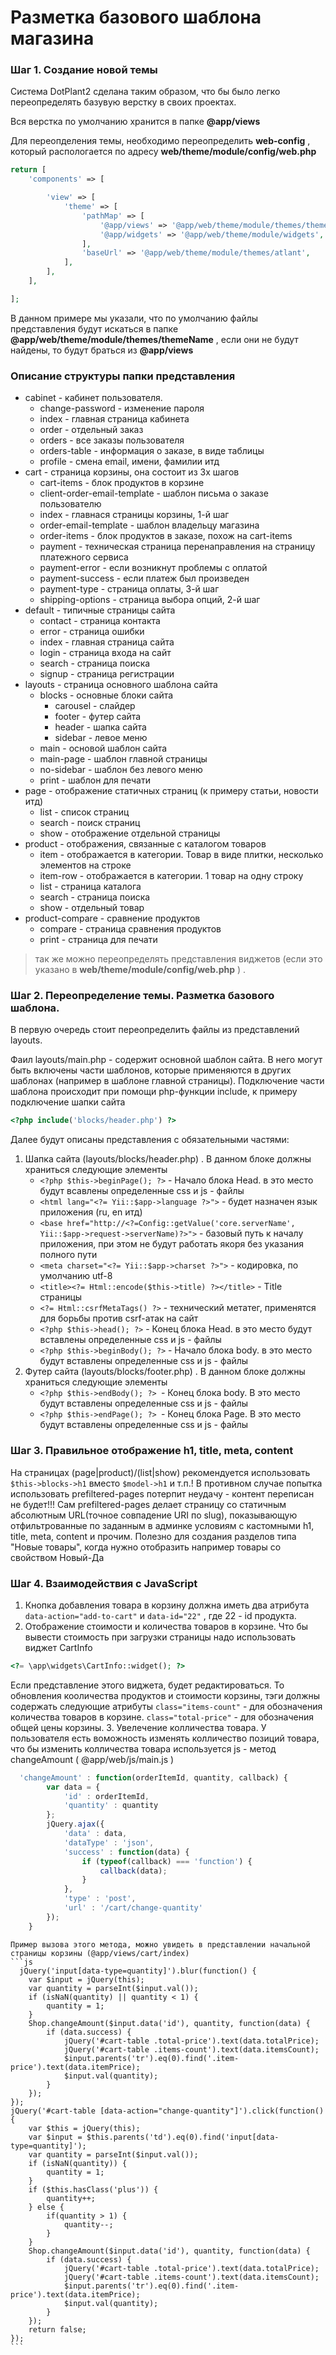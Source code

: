Разметка базового шаблона магазина
===========================

### Шаг 1. Создание новой темы
Система DotPlant2 сделана таким образом, что бы было легко переопределять базувую верстку в своих проектах.

Вся верстка по умолчанию хранится в папке  **@app/views**

Для переопделения темы, необходимо переопределить **web-config** , который распологается по адресу **web/theme/module/config/web.php**

```php
return [
    'components' => [

        'view' => [
            'theme' => [
                'pathMap' => [
                    '@app/views' => '@app/web/theme/module/themes/themeName',
                    '@app/widgets' => '@app/web/theme/module/widgets',
                ],
                'baseUrl' => '@app/web/theme/module/themes/atlant',
            ],
        ],
    ],

];
```
В данном примере мы указали, что по умолчанию файлы представления будут искаться в папке **@app/web/theme/module/themes/themeName** , если они не будут найдены, то будут браться из **@app/views**

### Описание структуры папки представления
* cabinet - кабинет пользователя. 
    * change-password - изменение пароля
    * index - главная страница кабинета
    * order - отдельный заказ
    * orders - все заказы пользователя
    * orders-table - информация о заказе, в виде таблицы 
    * profile - смена email, имени, фамилии итд
* cart - страница корзины, она состоит из 3х шагов 
    * cart-items - блок продуктов в корзине
    * client-order-email-template - шаблон письма о заказе пользователю
    * index - главнася страницы корзины, 1-й шаг
    * order-email-template - шаблон владельцу магазина
    * order-items - блок продуктов в заказе, похож на cart-items
    * payment - техническая страница перенаправления на страницу платежного сервиса
    * payment-error - если возникнут проблемы с оплатой
    * payment-success - если платеж был произведен
    * payment-type -  страница оплаты, 3-й шаг
    * shipping-options - страница выбора опций, 2-й шаг
* default - типичные страницы сайта 
    * contact -  страница контакта
    * error - страница ошибки
    * index - главная страница сайта
    * login - страница входа на сайт
    * search - страница поиска
    * signup - страница регистрации
* layouts - страница основного шаблона сайта
    * blocks - основные блоки сайта
        * carousel - слайдер 
        * footer - футер сайта
        * header - шапка сайта
        * sidebar - левое меню
    * main - основой шаблон сайта
    * main-page - шаблон главной страницы
    * no-sidebar - шаблон без левого меню
    * print - шаблон для печати
* page - отображение статичных страниц (к примеру статьи, новости итд)
    * list - список страниц
    * search - поиск страниц
    * show - отображение отдельной страницы
* product - отображения, связанные с каталогом товаров
    * item - отображается в категории. Товар  в виде плитки, несколько элементов на строке
    * item-row -  отображается в категории. 1 товар на одну строку
    * list - страница каталога
    * search - страница поиска
    * show - отдельный товар
* product-compare - сравнение продуктов
    * compare - страница сравнения продуктов
    * print - страница для печати


> так же можно переопределять представления виджетов (если это указано в **web/theme/module/config/web.php** ) . 



### Шаг 2. Переопределение темы. Разметка базового шаблона.

В первую очередь стоит переопределить файлы из представлений layouts.

Фаил layouts/main.php - содержит основной шаблон сайта. В него могут быть включены части шаблонов, которые применяются в других шаблонах (например в шаблоне главной страницы). 
Подключение части шаблона происходит при помощи php-функции include, к примеру подключение шапки сайта
```php
<?php include('blocks/header.php') ?>
```

Далее будут описаны представления с обязательными частями:
1. Шапка сайта (layouts/blocks/header.php) . В данном блоке должны храниться следующие элементы
    * `<?php $this->beginPage(); ?>` - Начало блока Head. в это место будут всавлены определенные css и js - файлы
    * `<html lang="<?= Yii::$app->language ?>">` - будет назначен язык приложения (ru, en итд)
    * `<base href="http://<?=Config::getValue('core.serverName', Yii::$app->request->serverName)?>">` - базовый путь к началу приложения, при этом не будут работать якоря без указания полного пути
    * `<meta charset="<?= Yii::$app->charset ?>">` - кодировка, по умолчанию utf-8
    * `<title><?= Html::encode($this->title) ?></title>` - Title страницы
    * `<?= Html::csrfMetaTags() ?>` - технический метатег, применятся для борьбы против csrf-атак на сайт
    * `<?php $this->head(); ?>` - Конец блока Head. в это место будут вставлены определенные css и js - файлы
    * `<?php $this->beginBody(); ?>` - Начало блока body. в это место будут вставлены определенные css и js - файлы
2. Футер сайта (layouts/blocks/footer.php) . В данном блоке должны храниться следующие элементы
    * `<?php $this->endBody(); ?> `- Конец блока body. В это место будут вставлены определенные css и js - файлы
    * `<?php $this->endPage(); ?> `- Конец блока Page. В это место будут вставлены определенные css и js - файлы

### Шаг 3. Правильное отображение h1, title, meta, content

На страницах (page|product)/(list|show)  рекомендуется использовать `$this->blocks->h1` вместо `$model->h1` и т.п.! В противном случае попытка использовать prefiltered-pages потерпит неудачу - контент переписан не будет!!!
Сам prefiltered-pages делает страницу со статичным абсолютным URL(точное совпадение URI по slug), показывающую отфильтрованные по заданным в админке условиям с кастомными h1, title, meta, content и прочим. Полезно для создания разделов типа "Новые товары", когда нужно отобразить например товары со свойством Новый-Да

### Шаг 4. Взаимодействия с JavaScript
1. Кнопка добавления товара в корзину должна иметь два атрибута `data-action="add-to-cart"` и `data-id="22"` , где 22 - id продукта.
2. Отображение стоимости и количества товаров в корзине. Что бы вывести стоимость при загрузки страницы надо использовать виджет CartInfo 
```php
<?= \app\widgets\CartInfo::widget(); ?>
```
Если представление этого виджета, будет редактироваться. То обновления кооличества продуктов и стоимости корзины, тэги должны содержать следующие атрибуты `class="items-count"` - для обозначения количества товаров в корзине. `class="total-price"` - для обозначения общей цены корзины.
3. Увелечение колличества товара. У пользователя есть воможность изменять колличество позиций товара, что бы изменить колличества товара используется js - метод changeAmount ( @app/web/js/main.js )
```js
  'changeAmount' : function(orderItemId, quantity, callback) {
        var data = {
            'id' : orderItemId,
            'quantity' : quantity
        };
        jQuery.ajax({
            'data' : data,
            'dataType' : 'json',
            'success' : function(data) {
                if (typeof(callback) === 'function') {
                    callback(data);
                }
            },
            'type' : 'post',
            'url' : '/cart/change-quantity'
        });
    }
```

    Пример вызова этого метода, можно увидеть в представлении начальной страницы корзины (@app/views/cart/index)
    ```js
      jQuery('input[data-type=quantity]').blur(function() {
        var $input = jQuery(this);
        var quantity = parseInt($input.val());
        if (isNaN(quantity) || quantity < 1) {
            quantity = 1;
        }
        Shop.changeAmount($input.data('id'), quantity, function(data) {
            if (data.success) {
                jQuery('#cart-table .total-price').text(data.totalPrice);
                jQuery('#cart-table .items-count').text(data.itemsCount);
                $input.parents('tr').eq(0).find('.item-price').text(data.itemPrice);
                $input.val(quantity);
            }
        });
    });
    jQuery('#cart-table [data-action="change-quantity"]').click(function() {
        var $this = jQuery(this);
        var $input = $this.parents('td').eq(0).find('input[data-type=quantity]');
        var quantity = parseInt($input.val());
        if (isNaN(quantity)) {
            quantity = 1;
        }
        if ($this.hasClass('plus')) {
            quantity++;
        } else {
            if(quantity > 1) {
                quantity--;
            }
        }
        Shop.changeAmount($input.data('id'), quantity, function(data) {
            if (data.success) {
                jQuery('#cart-table .total-price').text(data.totalPrice);
                jQuery('#cart-table .items-count').text(data.itemsCount);
                $input.parents('tr').eq(0).find('.item-price').text(data.itemPrice);
                $input.val(quantity);
            }
        });
        return false;
    });
    ```

